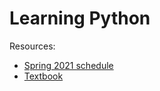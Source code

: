 # Learning Python

Resources:
- [Spring 2021 schedule](https://cs.dartmouth.edu/~kvasanta/cs1/schedule/index.html)
- [Textbook](http://projectpython.net/chapter00/)
